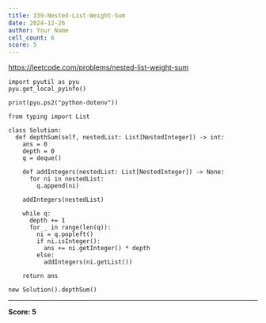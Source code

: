 ```yaml
---
title: 339-Nested-List-Weight-Sum
date: 2024-12-26
author: Your Name
cell_count: 6
score: 5
---
```


https://leetcode.com/problems/nested-list-weight-sum


```
import pyutil as pyu
pyu.get_local_pyinfo()
```


```
print(pyu.ps2("python-dotenv"))
```


```
from typing import List
```


```
class Solution:
  def depthSum(self, nestedList: List[NestedInteger]) -> int:
    ans = 0
    depth = 0
    q = deque()

    def addIntegers(nestedList: List[NestedInteger]) -> None:
      for ni in nestedList:
        q.append(ni)

    addIntegers(nestedList)

    while q:
      depth += 1
      for _ in range(len(q)):
        ni = q.popleft()
        if ni.isInteger():
          ans += ni.getInteger() * depth
        else:
          addIntegers(ni.getList())

    return ans
```


```
new Solution().depthSum()
```


---
**Score: 5**